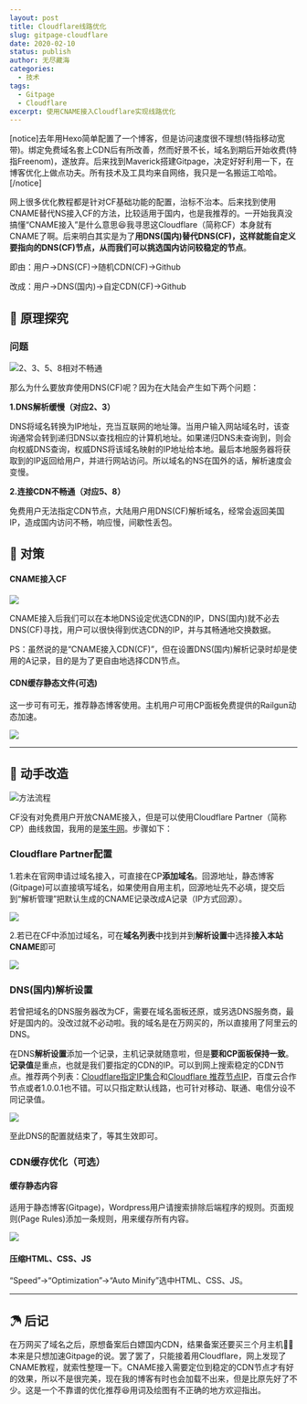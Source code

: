 ```yaml
---
layout: post
title: Cloudflare线路优化
slug: gitpage-cloudflare
date: 2020-02-10
status: publish
author: 无尽藏海
categories: 
  - 技术
tags:
  - Gitpage
  - Cloudflare
excerpt: 使用CNAME接入Cloudflare实现线路优化
---
```


[notice]去年用Hexo简单配置了一个博客，但是访问速度很不理想(特指移动宽带)。绑定免费域名套上CDN后有所改善，然而好景不长，域名到期后开始收费(特指Freenom)，遂放弃。后来找到Maverick搭建Gitpage，决定好好利用一下，在博客优化上做点功夫。所有技术及工具均来自网络，我只是一名搬运工哈哈。[/notice]

网上很多优化教程都是针对CF基础功能的配置，治标不治本。后来找到使用CNAME替代NS接入CF的方法，比较适用于国内，也是我推荐的。一开始我真没搞懂“CNAME接入”是什么意思😆我寻思这Cloudflare（简称CF）本身就有CNAME了啊。后来明白其实是为了**用DNS(国内)替代DNS(CF)，这样就能自定义要指向的DNS(CF)节点，从而我们可以挑选国内访问较稳定的节点**。

即由：用户->DNS(CF)->随机CDN(CF)->Github

改成：用户->DNS(国内)->自定CDN(CF)->Github

## 🧪 原理探究

### 问题

![2、3、5、8相对不畅通](assets/Cloudflare-1.webp)

那么为什么要放弃使用DNS(CF)呢？因为在大陆会产生如下两个问题：

**1.DNS解析缓慢（对应2、3）**

DNS将域名转换为IP地址，充当互联网的地址簿。当用户输入网站域名时，该查询通常会转到递归DNS以查找相应的计算机地址。如果递归DNS未查询到，则会向权威DNS查询，权威DNS将该域名映射的IP地址给本地。最后本地服务器将获取到的IP返回给用户，并进行网站访问。所以域名的NS在国外的话，解析速度会变慢。

**2.连接CDN不畅通（对应5、8）**

免费用户无法指定CDN节点，大陆用户用DNS(CF)解析域名，经常会返回美国IP，造成国内访问不畅，响应慢，间歇性丢包。

## 🎈 对策

#### CNAME接入CF

![](assets/Cloudflare-2.webp)

CNAME接入后我们可以在本地DNS设定优选CDN的IP，DNS(国内)就不必去DNS(CF)寻找，用户可以很快得到优选CDN的IP，并与其畅通地交换数据。

PS：虽然说的是“CNAME接入CDN(CF)”，但在设置DNS(国内)解析记录时却是使用的A记录，目的是为了更自由地选择CDN节点。

#### CDN缓存静态文件(可选)

这一步可有可无，推荐静态博客使用。主机用户可用CP面板免费提供的Railgun动态加速。

![](assets/Cloudflare-3.webp)

---

## 🔧 动手改造

![方法流程](assets/step.webp)

CF没有对免费用户开放CNAME接入，但是可以使用Cloudflare Partner（简称CP）曲线救国，我用的是[笨牛网](https://cdn.bnxb.com)。步骤如下：

### Cloudflare Partner配置

1.若未在官网申请过域名接入，可直接在CP**添加域名**。回源地址，静态博客(Gitpage)可以直接填写域名，如果使用自用主机，回源地址先不必填，提交后到“解析管理”把默认生成的CNAME记录改成A记录（IP方式回源）。

![](assets/2020-02-11-10-56-35.png)

2.若已在CF中添加过域名，可在**域名列表**中找到并到**解析设置**中选择**接入本站CNAME**即可

![](assets/2020-02-11-10-48-23.png)

### DNS(国内)解析设置

若曾把域名的DNS服务器改为CF，需要在域名面板还原，或另选DNS服务商，最好是国内的。没改过就不必动啦。我的域名是在万网买的，所以直接用了阿里云的DNS。

在DNS**解析设置**添加一个记录，主机记录就随意啦，但是**要和CP面板保持一致**。**记录值**是重点，也就是我们要指定的CDN的IP。可以到网上搜索稳定的CDN节点。推荐两个列表：[Cloudflare指定IP集合](https://wzfou.com/question/11632/)和[Cloudflare 推荐节点IP](https://www.iamhippo.com/2019-06/866.html)，百度云合作节点或者1.0.0.1也不错。可以只指定默认线路，也可针对移动、联通、电信分设不同记录值。

![](assets/2020-02-11-11-16-23.png)

至此DNS的配置就结束了，等其生效即可。

### CDN缓存优化（可选）

#### 缓存静态内容

适用于静态博客(Gitpage)，Wordpress用户请搜索排除后端程序的规则。页面规则(Page Rules)添加一条规则，用来缓存所有内容。

![](assets/2020-02-11-16-51-15.png)

#### 压缩HTML、CSS、JS

“Speed”->“Optimization”->“Auto Minify”选中HTML、CSS、JS。

---

## ☂ 后记

在万网买了域名之后，原想备案后白嫖国内CDN，结果备案还要买三个月主机🤦‍♂️本来是只想加速Gitpage的说。罢了罢了，只能接着用Cloudflare，网上发现了CNAME教程，就索性整理一下。CNAME接入需要定位到稳定的CDN节点才有好的效果，所以不是很完美，现在我的博客有时也会加载不出来，但是比原先好了不少。这是一个不靠谱的优化推荐😆用词及绘图有不正确的地方欢迎指出。
